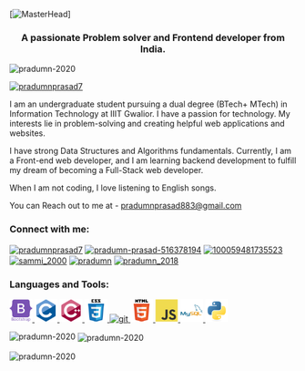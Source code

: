[![MasterHead](https://github.com/PRADUMN-2020/Cover-Animation/blob/main/Hi%2C%20I%20am%20Pradumn.svg)]
<h3 align="center">A passionate Problem solver and Frontend developer from India.</h3>

<p align="left"> <img src="https://komarev.com/ghpvc/?username=pradumn-2020&label=Profile%20views&color=0e75b6&style=flat" alt="pradumn-2020" /> </p>

<p align="left"> <a href="https://twitter.com/pradumnprasad7" target="blank"><img src="https://img.shields.io/twitter/follow/pradumnprasad7?logo=twitter&style=for-the-badge" alt="pradumnprasad7" /></a> </p>

I am an undergraduate student pursuing a dual degree (BTech+ MTech) in Information Technology at IIIT Gwalior. I have a passion for technology. My interests lie in problem-solving and creating helpful web applications and websites. 

I have strong Data Structures and Algorithms fundamentals. Currently, I am a Front-end web developer, and I am learning backend development to fulfill my dream of becoming a Full-Stack web developer. 

When I am not coding, I love listening to English songs.

You can Reach out to me at - pradumnprasad883@gmail.com

<h3 align="left">Connect with me:</h3>
<p align="left">
<a href="https://twitter.com/pradumnprasad7" target="blank"><img align="center" src="https://raw.githubusercontent.com/rahuldkjain/github-profile-readme-generator/master/src/images/icons/Social/twitter.svg" alt="pradumnprasad7" height="30" width="40" /></a>
<a href="https://linkedin.com/in/pradumn-prasad-516378194" target="blank"><img align="center" src="https://raw.githubusercontent.com/rahuldkjain/github-profile-readme-generator/master/src/images/icons/Social/linked-in-alt.svg" alt="pradumn-prasad-516378194" height="30" width="40" /></a>
<a href="https://fb.com/100059481735523" target="blank"><img align="center" src="https://raw.githubusercontent.com/rahuldkjain/github-profile-readme-generator/master/src/images/icons/Social/facebook.svg" alt="100059481735523" height="30" width="40" /></a>
<a href="https://www.codechef.com/users/sammi_2000" target="blank"><img align="center" src="https://cdn.jsdelivr.net/npm/simple-icons@3.1.0/icons/codechef.svg" alt="sammi_2000" height="30" width="40" /></a>
<a href="https://codeforces.com/profile/pradumn" target="blank"><img align="center" src="https://raw.githubusercontent.com/rahuldkjain/github-profile-readme-generator/master/src/images/icons/Social/codeforces.svg" alt="pradumn" height="30" width="40" /></a>
<a href="https://www.leetcode.com/pradumn_2018" target="blank"><img align="center" src="https://raw.githubusercontent.com/rahuldkjain/github-profile-readme-generator/master/src/images/icons/Social/leet-code.svg" alt="pradumn_2018" height="30" width="40" /></a>
</p>

<h3 align="left">Languages and Tools:</h3>
<p align="left"> <a href="https://getbootstrap.com" target="_blank" rel="noreferrer"> <img src="https://raw.githubusercontent.com/devicons/devicon/master/icons/bootstrap/bootstrap-plain-wordmark.svg" alt="bootstrap" width="40" height="40"/> </a> <a href="https://www.cprogramming.com/" target="_blank" rel="noreferrer"> <img src="https://raw.githubusercontent.com/devicons/devicon/master/icons/c/c-original.svg" alt="c" width="40" height="40"/> </a> <a href="https://www.w3schools.com/cpp/" target="_blank" rel="noreferrer"> <img src="https://raw.githubusercontent.com/devicons/devicon/master/icons/cplusplus/cplusplus-original.svg" alt="cplusplus" width="40" height="40"/> </a> <a href="https://www.w3schools.com/css/" target="_blank" rel="noreferrer"> <img src="https://raw.githubusercontent.com/devicons/devicon/master/icons/css3/css3-original-wordmark.svg" alt="css3" width="40" height="40"/> </a> <a href="https://git-scm.com/" target="_blank" rel="noreferrer"> <img src="https://www.vectorlogo.zone/logos/git-scm/git-scm-icon.svg" alt="git" width="40" height="40"/> </a> <a href="https://www.w3.org/html/" target="_blank" rel="noreferrer"> <img src="https://raw.githubusercontent.com/devicons/devicon/master/icons/html5/html5-original-wordmark.svg" alt="html5" width="40" height="40"/> </a> <a href="https://developer.mozilla.org/en-US/docs/Web/JavaScript" target="_blank" rel="noreferrer"> <img src="https://raw.githubusercontent.com/devicons/devicon/master/icons/javascript/javascript-original.svg" alt="javascript" width="40" height="40"/> </a> <a href="https://www.mysql.com/" target="_blank" rel="noreferrer"> <img src="https://raw.githubusercontent.com/devicons/devicon/master/icons/mysql/mysql-original-wordmark.svg" alt="mysql" width="40" height="40"/> </a> <a href="https://www.python.org" target="_blank" rel="noreferrer"> <img src="https://raw.githubusercontent.com/devicons/devicon/master/icons/python/python-original.svg" alt="python" width="40" height="40"/> </a> </p>

<p><img align="left" src="https://github-readme-stats.vercel.app/api/top-langs?username=pradumn-2020&show_icons=true&locale=en&layout=compact" alt="pradumn-2020" /></p>

<p>&nbsp;<img align="center" src="https://github-readme-stats.vercel.app/api?username=pradumn-2020&show_icons=true&locale=en" alt="pradumn-2020" /></p>

<p><img align="center" src="https://github-readme-streak-stats.herokuapp.com/?user=pradumn-2020&" alt="pradumn-2020" /></p>
